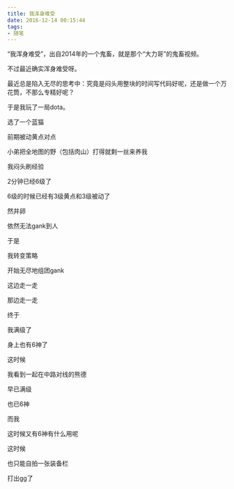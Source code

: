 ```yaml
---
title: 我浑身难受
date: 2016-12-14 00:15:44
tags:
- 随笔
---
```

“我浑身难受”，出自2014年的一个鬼畜，就是那个“大力哥”的鬼畜视频。

不过最近确实浑身难受呀。

<!-- more -->
最近总是陷入无尽的思考中：究竟是闷头用整块的时间写代码好呢，还是做一个万花筒，不那么专精好呢？

于是我玩了一局dota。

选了一个蓝猫

前期被动黄点对点

小弟把全地图的野（包括肉山）打得就剩一丝来养我

我闷头刷经验

2分钟已经6级了

6级的时候已经有3级黄点和3级被动了

然并卵

依然无法gank到人

于是

我转变策略

开始无尽地组团gank

这边走一走

那边走一走

终于

我满级了

身上也有6神了

这时候

我看到一起在中路对线的熊德

早已满级

也已6神

而我

这时候又有6神有什么用呢

这时候

也只能自拍一张装备栏

打出gg了